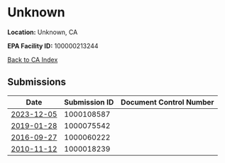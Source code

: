 # Unknown

**Location:** Unknown, CA

**EPA Facility ID:** 100000213244

[Back to CA Index](../../index.md)

## Submissions

| Date | Submission ID | Document Control Number |
|------|--------------|-------------------------|
| [2023-12-05](submissions/1000108587.md) | 1000108587 |  |
| [2019-01-28](submissions/1000075542.md) | 1000075542 |  |
| [2016-09-27](submissions/1000060222.md) | 1000060222 |  |
| [2010-11-12](submissions/1000018239.md) | 1000018239 |  |
